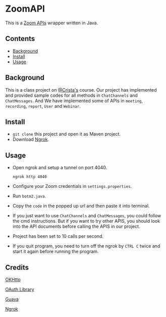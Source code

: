 # ZoomAPI


This is a [Zoom APIs](https://marketplace.zoom.us/docs/api-reference/introduction) wrapper written in Java.
## Contents

- [Background](#background)
- [Install](#install)
- [Usage](#usage)


## Background
This is a class project on [@Crista's](https://github.com/crista) course. Our project has implemented and provided sample codes for all methods in `ChatChannels` and `ChatMessages`. And We have implemented some of APIs in `meeting`, `recording`, `report`, `User` and `Webinar`.

## Install
- `git clone` this project and open it as Maven project.
- Download [Ngrok](https://ngrok.com/download).

## Usage
- Open ngrok and setup a tunnel on port 4040.

    ```
    ngrok http 4040
    ```
- Configure your Zoom credentials in `settings.properties`.
- Run `botm2.java`.
- Copy the `code` in the popped up url and then paste it into terminal.
- If you just want to use `ChatChannels` and `ChatMessages`, you could follow the cmd instructions. But if you want to try other APIS, you should look into the API documents before calling the APIS in our project.
- Project has been set to 10 calls per second.
- If you quit program, you need to turn off the ngrok by `CTRL C` twice and start it again before running the program.

## Credits
[OKHttp](https://square.github.io/okhttp/)

[OAuth Library](https://cwiki.apache.org/confluence/display/OLTU/OAuth+2.0+Client+Quickstart)

[Guava](https://github.com/google/guava)

[Ngrok](https://github.com/dmanchon/ngrok-java-client)


